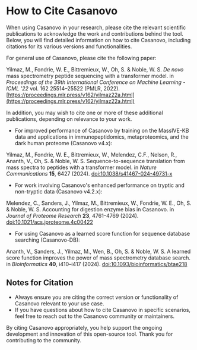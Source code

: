 # How to Cite Casanovo

When using Casanovo in your research, please cite the relevant scientific publications to acknowledge the work and contributions behind the tool.
Below, you will find detailed information on how to cite Casanovo, including citations for its various versions and functionalities.

For general use of Casanovo, please cite the following paper:

Yilmaz, M., Fondrie, W. E., Bittremieux, W., Oh, S. & Noble, W. S. *De novo* mass spectrometry peptide sequencing with a transformer model. in *Proceedings of the 39th International Conference on Machine Learning - ICML '22* vol. 162 25514–25522 (PMLR, 2022). [https://proceedings.mlr.press/v162/yilmaz22a.html](https://proceedings.mlr.press/v162/yilmaz22a.html)

In addition, you may wish to cite one or more of these additional publications, depending on relevance to your work.

- For improved performance of Casanovo by training on the MassIVE-KB data and applications in immunopeptidomics, metaproteomics, and the dark human proteome (Casanovo v4.x):  
  
Yilmaz, M., Fondrie, W. E., Bittremieux, W., Melendez, C.F., Nelson, R., Ananth, V., Oh, S. & Noble, W. S. Sequence-to-sequence translation from mass spectra to peptides with a transformer model. in *Nature Communications* **15**, 6427 (2024). [doi:10.1038/s41467-024-49731-x](https://doi.org/10.1038/s41467-024-49731-x)

- For work involving Casanovo's enhanced performance on tryptic and non-tryptic data (Casanovo v4.2.x):  
  
Melendez, C., Sanders, J., Yilmaz, M., Bittremieux, W., Fondrie, W. E., Oh, S. & Noble, W. S. Accounting for digestion enzyme bias in Casanovo. in *Journal of Proteome Research* **23**, 4761–4769 (2024). [doi:10.1021/acs.jproteome.4c00422](https://doi.org/10.1021/acs.jproteome.4c00422)

- For using Casanovo as a learned score function for sequence database searching (Casanovo-DB):  
  
Ananth, V., Sanders, J., Yilmaz, M., Wen, B., Oh, S. & Noble, W. S. A learned score function improves the power of mass spectrometry database search. in *Bioinformatics* **40**, i410–i417 (2024). [doi:10.1093/bioinformatics/btae218](https://doi.org/10.1093/bioinformatics/btae218)

## Notes for Citation

- Always ensure you are citing the correct version or functionality of Casanovo relevant to your use case.
- If you have questions about how to cite Casanovo in specific scenarios, feel free to reach out to the Casanovo community or maintainers.

By citing Casanovo appropriately, you help support the ongoing development and innovation of this open-source tool.
Thank you for contributing to the community.
